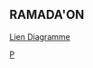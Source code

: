 ## RAMADA'ON

<a href="https://lucid.app/lucidchart/b55ad967-0eb4-45b4-92d5-48302c5ccdcc/edit?invitationId=inv_d27cd0bb-d368-4a77-b1c6-a12091085e71&page=0_0#">Lien Diagramme</a>


<a href="https://raaaa.atlassian.net/jira/software/projects/KAN/boards/1">P
